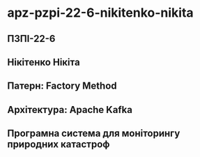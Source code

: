 # apz-pzpi-22-6-nikitenko-nikita
## ПЗПІ-22-6
## Нікітенко Нікіта
## Патерн: Factory Method
## Архітектура: Apache Kafka
## Програмна система для моніторингу природних катастроф
